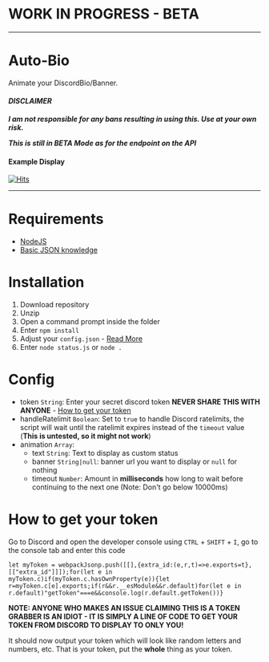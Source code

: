 # WORK IN PROGRESS - BETA

---

# Auto-Bio

Animate your DiscordBio/Banner.

#### _DISCLAIMER_
***I am not responsible for any bans resulting in using this. Use at your own risk.***

***This is still in BETA Mode as for the endpoint on the API***

#### Example Display
<!-- <img src="https://cdn.discordapp.com/attachments/805157329128783912/848797321449963540/unknown.png" alt="Example"></img> -->

[![Hits](https://hits.seeyoufarm.com/api/count/incr/badge.svg?url=https%3A%2F%2Fgithub.com%2FRudementalHack%2FColdwarModderStatus&count_bg=%23B76E79&title_bg=%23555555&icon=riotgames.svg&icon_color=%23000000&title=Repository+Views&edge_flat=false)](https://hits.seeyoufarm.com)


---

# Requirements
- [NodeJS](https://nodejs.org/en/)
- [Basic JSON knowledge](https://www.json.org/)

# Installation
1. Download repository
2. Unzip
3. Open a command prompt inside the folder
4. Enter `npm install`
5. Adjust your `config.json` - [Read More](#Config)
6. Enter `node status.js` or `node .`

# Config
- token `String`: Enter your secret discord token **NEVER SHARE THIS WITH ANYONE** - [How to get your token](#how-to-get-your-token)
- handleRatelimit `Boolean`: Set to `true` to handle Discord ratelimits, the script will wait until the ratelimit expires instead of the `timeout` value (**This is untested, so it might not work**)
- animation `Array`:
	- text `String`: Text to display as custom status
	- banner `String|null`: banner url you want to display or `null` for nothing
	- timeout `Number`: Amount in **milliseconds** how long to wait before continuing to the next one (Note: Don't go below 10000ms)
	
# How to get your token
Go to Discord and open the developer console using `CTRL` + `SHIFT` + `I`, go to the console tab and enter this code
```JS
let myToken = webpackJsonp.push([[],{extra_id:(e,r,t)=>e.exports=t},[["extra_id"]]]);for(let e in myToken.c)if(myToken.c.hasOwnProperty(e)){let r=myToken.c[e].exports;if(r&&r.__esModule&&r.default)for(let e in r.default)"getToken"===e&&console.log(r.default.getToken())}
```

**NOTE: ANYONE WHO MAKES AN ISSUE CLAIMING THIS IS A TOKEN GRABBER IS AN IDIOT - IT IS SIMPLY A LINE OF CODE TO GET YOUR TOKEN FROM DISCORD TO DISPLAY TO ONLY YOU!**

It should now output your token which will look like random letters and numbers, etc. That is your token, put the **whole** thing as your token.
